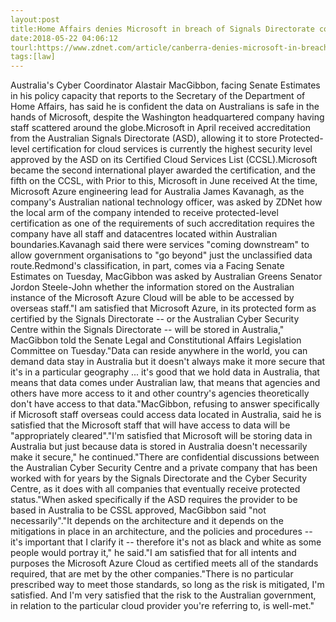 ```yaml
---
layout:post
title:Home Affairs denies Microsoft in breach of Signals Directorate conditions
date:2018-05-22 04:06:12
tourl:https://www.zdnet.com/article/canberra-denies-microsoft-in-breach-of-signals-directorate-conditions/
tags:[law]
---
```

Australia's Cyber Coordinator Alastair MacGibbon, facing Senate Estimates in his policy capacity that reports to the Secretary of the Department of Home Affairs, has said he is confident the data on Australians is safe in the hands of Microsoft, despite the Washington headquartered company having staff scattered around the globe.Microsoft in April received accreditation from the Australian Signals Directorate (ASD), allowing it to store Protected-level certification for cloud services is currently the highest security level approved by the ASD on its Certified Cloud Services List (CCSL).Microsoft became the second international player awarded the certification, and the fifth on the CCSL, with Prior to this, Microsoft in June received At the time, Microsoft Azure engineering lead for Australia James Kavanagh, as the company's Australian national technology officer, was asked by ZDNet how the local arm of the company intended to receive protected-level certification as one of the requirements of such accreditation requires the company have all staff and datacentres located within Australian boundaries.Kavanagh said there were services "coming downstream" to allow government organisations to "go beyond" just the unclassified data route.Redmond's classification, in part, comes via a Facing Senate Estimates on Tuesday, MacGibbon was asked by Australian Greens Senator Jordon Steele-John whether the information stored on the Australian instance of the Microsoft Azure Cloud will be able to be accessed by overseas staff."I am satisfied that Microsoft Azure, in its protected form as certified by the Signals Directorate -- or the Australian Cyber Security Centre within the Signals Directorate -- will be stored in Australia," MacGibbon told the Senate Legal and Constitutional Affairs Legislation Committee on Tuesday."Data can reside anywhere in the world, you can demand data stay in Australia but it doesn't always make it more secure that it's in a particular geography ... it's good that we hold data in Australia, that means that data comes under Australian law, that means that agencies and others have more access to it and other country's agencies theoretically don't have access to that data."MacGibbon, refusing to answer specifically if Microsoft staff overseas could access data located in Australia, said he is satisfied that the Microsoft staff that will have access to data will be "appropriately cleared"."I'm satisfied that Microsoft will be storing data in Australia but just because data is stored in Australia doesn't necessarily make it secure," he continued."There are confidential discussions between the Australian Cyber Security Centre and a private company that has been worked with for years by the Signals Directorate and the Cyber Security Centre, as it does with all companies that eventually receive protected status."When asked specifically if the ASD requires the provider to be based in Australia to be CSSL approved, MacGibbon said "not necessarily"."It depends on the architecture and it depends on the mitigations in place in an architecture, and the policies and procedures -- it's important that I clarify it -- therefore it's not as black and white as some people would portray it," he said."I am satisfied that for all intents and purposes the Microsoft Azure Cloud as certified meets all of the standards required, that are met by the other companies."There is no particular prescribed way to meet those standards, so long as the risk is mitigated, I'm satisfied. And I'm very satisfied that the risk to the Australian government, in relation to the particular cloud provider you're referring to, is well-met."